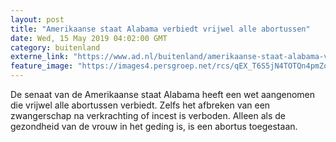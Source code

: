 ```yaml
---
layout: post
title: "Amerikaanse staat Alabama verbiedt vrijwel alle abortussen"
date: Wed, 15 May 2019 04:02:00 GMT
category: buitenland
externe_link: "https://www.ad.nl/buitenland/amerikaanse-staat-alabama-verbiedt-vrijwel-alle-abortussen~a0821b78/"
feature_image: "https://images4.persgroep.net/rcs/qEX_T6S5jN4TOTQn4pmZoCAdz1A/diocontent/148398314/_fitwidth/400/?appId=21791a8992982cd8da851550a453bd7f&quality=0.7"
---
```


De senaat van de Amerikaanse staat Alabama heeft een wet aangenomen die vrijwel alle abortussen verbiedt. Zelfs het afbreken van een zwangerschap na verkrachting of incest is verboden. Alleen als de gezondheid van de vrouw in het geding is, is een abortus toegestaan.
